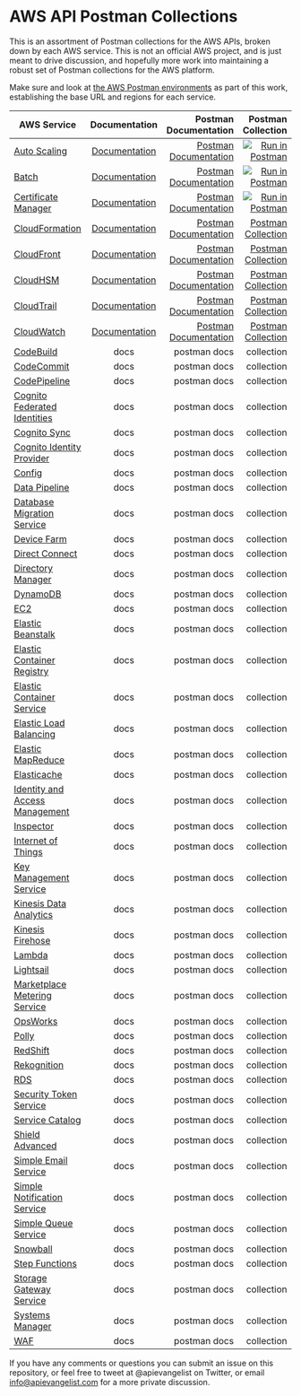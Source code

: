 # AWS API Postman Collections
This is an assortment of Postman collections for the AWS APIs, broken down by each AWS service. This is not an official AWS project, and is just meant to drive discussion, and hopefully more work into maintaining a robust set of Postman collections for the AWS platform.

Make sure and look at [the AWS Postman environments](environments.md) as part of this work, establishing the base URL and regions for each service.

| AWS Service | Documentation | Postman Documentation | Postman Collection |
| ------------- | :-------------: | -----: | -----: |
| [Auto Scaling](auto-scaling/README.md) | [Documentation](https://docs.aws.amazon.com/autoscaling/ec2/APIReference/Welcome.html) | [Postman Documentation](https://documenter.getpostman.com/view/35240/SW7Z2Tkj) |[![Run in Postman](https://run.pstmn.io/button.svg)](https://www.getpostman.com/run-collection/36ee4d2b75b4b808f17f) |
| [Batch](batch/README.md) | [Documentation](https://docs.aws.amazon.com/batch/latest/APIReference/Welcome.html) | [Postman Documentation](https://documenter.getpostman.com/view/35240/SW7Z2nYr) |[![Run in Postman](https://run.pstmn.io/button.svg)](https://www.getpostman.com/run-collection/128d365e471ce5789025) |
| [Certificate Manager](certificate-manager/README.md) | [Documentation](https://docs.aws.amazon.com/acm/latest/APIReference/Welcome.html) | [Postman Documentation](https://documenter.getpostman.com/view/35240/SW7XbV7y) |[![Run in Postman](https://run.pstmn.io/button.svg)](https://www.getpostman.com/run-collection/e5cbd6b6eac817242265) |
| [CloudFormation](cloudformation/README.md) | [Documentation](https://docs.aws.amazon.com/AWSCloudFormation/latest/APIReference/Welcome.html) | [Postman Documentation](https://documenter.getpostman.com/view/35240/SW7Z2ndG) | [Postman Collection](https://www.getpostman.com/collections/9ba1e2c74bceb771e5a4) |
| [CloudFront](cloudfront/README.md) | [Documentation](https://docs.aws.amazon.com/AWSCloudFormation/latest/APIReference/Welcome.html) | [Postman Documentation](https://documenter.getpostman.com/view/35240/SW7Z2nhn) | [Postman Collection](https://www.getpostman.com/collections/214e413bb457f989d773) |
| [CloudHSM](cloudhsm/README.md) | [Documentation](https://docs.aws.amazon.com/cloudhsm/classic/APIReference/Welcome.html) | [Postman Documentation](https://documenter.getpostman.com/view/35240/SW7Z2nn6) | [Postman Collection](https://www.getpostman.com/collections/521344e0f4ec72c078ad) |
| [CloudTrail](cloudtrail/README.md) | [Documentation](https://docs.aws.amazon.com/awscloudtrail/latest/APIReference/Welcome.html) | [Postman Documentation](https://documenter.getpostman.com/view/35240/SW7Z2nrW) | [Postman Collection](https://www.getpostman.com/collections/49cf0ef75dce0f742ff1) |
| [CloudWatch](cloudwatch/README.md) | [Documentation](https://docs.aws.amazon.com/AmazonCloudWatch/latest/APIReference/Welcome.html) | [Postman Documentation](https://documenter.getpostman.com/view/35240/SW7XbAKr?version=latest) | [Postman Collection](https://www.getpostman.com/collections/4840c1fecd18e6cd415f) |
| [CodeBuild](codebuild/README.md) | docs | postman docs | collection |
| [CodeCommit](codecommit/README.md) | docs | postman docs | collection |
| [CodePipeline](codepipeline/README.md) | docs | postman docs | collection |
| [Cognito Federated Identities](cognito-federated-identities/README.md)  | docs | postman docs | collection |
| [Cognito Sync](cognito-sync/README.md) | docs | postman docs | collection |
| [Cognito Identity Provider](cognito-identity-provider/README.md) | docs | postman docs | collection |
| [Config](config/README.md) | docs | postman docs | collection |
| [Data Pipeline](data-pipeline/README.md) | docs | postman docs | collection |
| [Database Migration Service](database-migration-service/README.md) | docs | postman docs | collection |
| [Device Farm](device-farm/README.md) | docs | postman docs | collection |
| [Direct Connect](direct-connect/README.md) | docs | postman docs | collection |
| [Directory Manager](directory-manager/README.md) | docs | postman docs | collection |
| [DynamoDB](dynamodb/README.md) | docs | postman docs | collection |
| [EC2](ec2/README.md) | docs | postman docs | collection |
| [Elastic Beanstalk](elastic-beanstalk/README.md) | docs | postman docs | collection |
| [Elastic Container Registry](elastic-container-registry/README.md) | docs | postman docs | collection |
| [Elastic Container Service](elastic-container-service/README.md) | docs | postman docs | collection |
| [Elastic Load Balancing](elastic-load-balancing/README.md) | docs | postman docs | collection |
| [Elastic MapReduce](elastic-mapreduce/README.md) | docs | postman docs | collection |
| [Elasticache](elasticache/README.md) | docs | postman docs | collection |
| [Identity and Access Management](identity-and-access-management/README.md) | docs | postman docs | collection |
| [Inspector](internet-of-things/README.md) | docs | postman docs | collection |
| [Internet of Things](inspector/README.md) | docs | postman docs | collection |
| [Key Management Service](key-management-service/README.md) | docs | postman docs | collection |
| [Kinesis Data Analytics](kinesis-data-analytics/README.md) | docs | postman docs | collection |
| [Kinesis Firehose](kinesis-firehose/README.md) | docs | postman docs | collection |
| [Lambda](lambda/README.md) | docs | postman docs | collection |
| [Lightsail](lightsail/README.md) | docs | postman docs | collection |
| [Marketplace Metering Service](marketplace-metering-service/README.md) | docs | postman docs | collection |
| [OpsWorks](opsworks/README.md) | docs | postman docs | collection |
| [Polly](polly/README.md) | docs | postman docs | collection |
| [RedShift](redshift/README.md) | docs | postman docs | collection |
| [Rekognition](rekognition/README.md) | docs | postman docs | collection |
| [RDS](rds/README.md) | docs | postman docs | collection |
| [Security Token Service](security-token-service/README.md) | docs | postman docs | collection |
| [Service Catalog](service-catalog/README.md) | docs | postman docs | collection |
| [Shield Advanced](shield-advanced/README.md) | docs | postman docs | collection |
| [Simple Email Service](simple-email-service/README.md) | docs | postman docs | collection |
| [Simple Notification Service](simple-notification-service/README.md) | docs | postman docs | collection |
| [Simple Queue Service](simple-queue-service/README.md) | docs | postman docs | collection |
| [Snowball](snowball/README.md) | docs | postman docs | collection |
| [Step Functions](step-functions/README.md) | docs | postman docs | collection |
| [Storage Gateway Service](storage-gateway-service/README.md) | docs | postman docs | collection |
| [Systems Manager](systems-manager/README.md) | docs | postman docs | collection |
| [WAF](waf/README.md) | docs | postman docs | collection |

If you have any comments or questions you can submit an issue on this repository, or feel free to tweet at @apievangelist on Twitter, or email info@apievangelist.com for a more private discussion.
